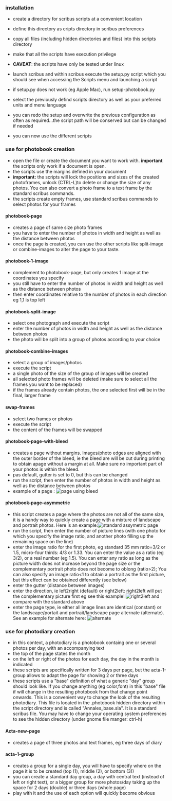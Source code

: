 ### installation
- create a directory for scribus scripts at a convenient location
- define this directory as cripts directory in scribus preferences
- copy all files (including hidden directories and files) into this scripts directory
- make that all the scripts have execution privilege
- **CAVEAT**: the scripts have only be tested under linux

- launch scribus and within scribus execute the setup.py script which you should see when accessing the Scripts menu and launching a script
- if setup.py does not work (eg Apple Mac), run setup-photobook.py
- select the previously defind scripts directory as well as your preferred units and menu language
- you can redo the setup and overwrite the previous configuration as often as required...the script path will be conserved but can be changed if needed

- you can now use the different scripts

### use for photobook creation
- open the file or create the document you want to work with. **important** the scripts only work if a document is open.
- the scripts use the margins defined in your document
- **important:** the scripts will lock the positions and sizes of the created photoframes, unlock (CTRL-L)to delete or change the size of any photos. You can also convert a photo frame to a text frame by the standard scribus commands.
- the scripts create empty frames, use standard scribus commands to select photos for your frames

#### photobook-page
- creates a page of same size photo frames
- you have to enter the number of photos in width and height as well as the distance between photos
- once the page is created, you can use the other scripts like split-image or combine-images to alter the page to your taste.

#### photobook-1-image
- complement to photobook-page, but only creates 1 image at the coordinates you specify
- you still have to enter the number of photos in width and height as well as the distance between photos
- then enter coordinates relative to the number of photos in each direction eg 1,1 is top left

#### photobook-split-image
- select one photograph and execute the script
- enter the number of photos in width and height as well as the distance between photos
- the photo will be split into a group of photos  according to your choice

#### photobook-combine-images
- select a group of images/photos
- execute the script
- a single photo of the size of the group of images will be created
- all selected photo frames will be deleted (make sure to select all the frames you want to be replaced)
- if the frames already contain photos, the one selected first will be in the final, larger frame

#### swap-frames
- select two frames or photos
- execute the script
- the content of the frames will be swapped

#### photobook-page-with-bleed
- creates a page without margins. Images/photo edges are aligned with the outer border of the bleed, ie the bleed are will be cut during printing to obtain apage without a margin at all. Make sure no important part of your photos is within the bleed.
- pas default, gutter is set to 0, but this can be changed
- run the script, then enter the number of photos in width and height as well as the distance between photos
- example of a page : ![page using bleed](docs/img/with-bleed.png)

#### photobook-page-asymmetric
- this script creates a page where the photos are not all of the same size, it is a handy way to quickly create a page with a mixture of landscape and portrait photos. Here is an example:![standard assymetric page](docs/img/asymmetric.png)
- run the script, then enter the number of picture lines (with one photo for which you specify the image ratio, and another photo filling up the remaining space on the line)
- enter the image ratio for the first photo, eg standard 35 mm ratio=3/2 or 1.5, micro-four thirds: 4/3 or 1.33. You can enter the value as a ratio (eg 3/2), or a real number (eg 1.5). You can enter any ratio as long as the picture width does not increase beyond the page size or the complementary portrait photo does not become to oblong (ratio>2); You can also specify an image ratio<1 to obtain a portrait as the first picture, but this effect can be obtained differently (see below)
- enter the gutter (distance between images)
- enter the direction, ie left2right (default) or right2left: right2left will put the complementary picture first eg see this example! ![right2left](docs/img/right2left.png) and compare with the standard above
- enter the page type, ie either all image lines are identical (constant) or the landscape/portait and portrait/landscape page alternate (alternate). See an example for alternate here: ![alternate](docs/img/alternate.png)

### use for photodiary creation

- in this context, a photodiary is a photobook containg one or several photos per day, with an accompanying text
- the top of the page states the month
- on the left or right of the photos for each day, the day in the month is indicated
- these scripts are specifically written for 3 days per page, but the acta-1-group allows to adapt the page for showing 2 or three days
- these scripts use a "base" definition of what a generic "day" group should look like. If you change anything (eg color,font) in this "base" file if will change in the resulting photobook from that change point onwards. This is a convenient way to change the look of the resulting photodiary. This file is located in the .photobook hidden directory within the script directory and is called "Annales_base.sla". It is a standard scribus file. You may have to change your operating system preferences to see the hidden directory (under gnome file manger: ctrl-h)

#### Acta-new-page
- creates a page of three photos and text frames, eg three days of diary

#### acta-1-group
- creates a group for a single day, you will have to specify where on the page it is to be created (top (1), middle (2), or bottom (3))
- you can create a standard day group, a day with central text (instead of left or right text), or a bigger group for more photos/day taking up the space for 2 days (double) or three days (whole page)
- play with it and the use of each option will quickly become obvious




